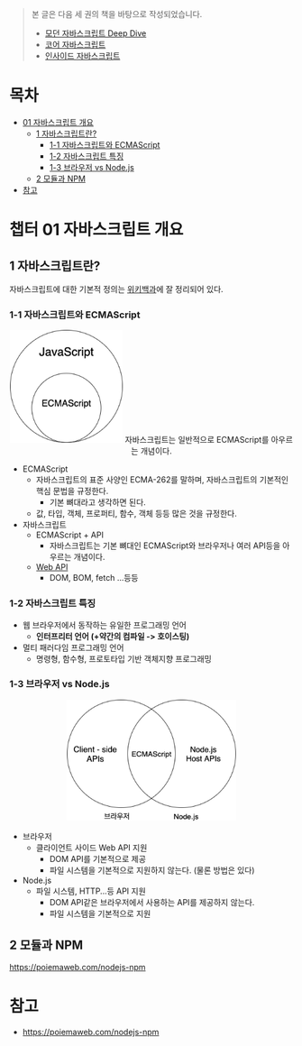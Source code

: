 > 본 글은 다음 세 권의 책을 바탕으로 작성되었습니다.
>
> * [모던 자바스크립트 Deep Dive](http://www.yes24.com/Cooperate/Naver/welcomeNaver.aspx?pageNo=1&goodsNo=11781589)
> * [코어 자바스크립트](http://www.yes24.com/Cooperate/Naver/welcomeNaver.aspx?pageNo=1&goodsNo=11781589)
> * [인사이드 자바스크립트](http://www.yes24.com/Cooperate/Naver/welcomeNaver.aspx?pageNo=1&goodsNo=11781589)



# 목차

- [01 자바스크립트 개요](#01-자바스크립트-개요)
  * [1 자바스크립트란?](#1-자바스크립트란)
    + [1-1 자바스크립트와 ECMAScript](#1-1-자바스크립트와-ecmascript)
    + [1-2 자바스크립트 특징](#1-2-자바스크립트-특징)
    + [1-3 브라우저 vs Node.js](#1-3-브라우저-vs-nodejs)
  * [2 모듈과 NPM](#2-모듈과-npm)
- [참고](#참고)



# 챕터 01 자바스크립트 개요



## 1 자바스크립트란?

자바스크립트에 대한 기본적 정의는 [위키백과](https://ko.wikipedia.org/wiki/%EC%9E%90%EB%B0%94%EC%8A%A4%ED%81%AC%EB%A6%BD%ED%8A%B8)에 잘 정리되어 있다.



### 1-1 자바스크립트와 ECMAScript

<p align="center">
  <img src="image/image-20201021000258522.png" width="200" />
  자바스크립트는 일반적으로 ECMAScript를 아우르는 개념이다.
</p>

* ECMAScript
  * 자바스크립트의 표준 사양인 ECMA-262를 말하며, 자바스크립트의 기본적인 핵심 문법을 규정한다.
    * 기본 뼈대라고 생각하면 된다.
  * 값, 타입, 객체, 프로퍼티, 함수, 객체 등등 많은 것을 규정한다.
* 자바스크립트
  * ECMAScript + API
    * 자바스크립트는 기본 뼈대인 ECMAScript와 브라우저나 여러 API등을 아우르는 개념이다.
  * [Web API](https://developer.mozilla.org/ko/docs/Web/API)
    * DOM, BOM, fetch ...등등



### 1-2 자바스크립트 특징

* 웹 브라우저에서 동작하는 유일한 프로그래밍 언어
  * **인터프리터 언어 (+약간의 컴파일 -> 호이스팅)**
* 멀티 패러다임 프로그래밍 언어
  * 명령형, 함수형, 프로토타입 기반 객체지향 프로그래밍



### 1-3 브라우저 vs Node.js

<p align = "center">
	<img src="image/image-20201021001010909.png" width="300" />
</p>

* 브라우저
  * 클라이언트 사이드 Web API 지원
    * DOM API를 기본적으로 제공
    * 파일 시스템을 기본적으로 지원하지 않는다. (물론 방법은 있다)
* Node.js
  * 파일 시스템, HTTP...등 API 지원
    * DOM API같은 브라우저에서 사용하는 API를 제공하지 않는다.
    * 파일 시스템을 기본적으로 지원



## 2 모듈과 NPM

https://poiemaweb.com/nodejs-npm







# 참고

* https://poiemaweb.com/nodejs-npm
